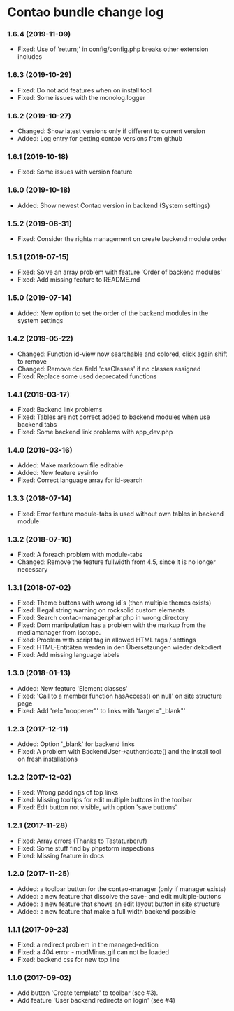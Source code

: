 # Contao bundle change log

### 1.6.4 (2019-11-09)

 + Fixed: Use of 'return;' in config/config.php breaks other extension includes

### 1.6.3 (2019-10-29)

 + Fixed: Do not add features when on install tool
 + Fixed: Some issues with the monolog.logger

### 1.6.2 (2019-10-27)

 + Changed: Show latest versions only if different to current version
 + Added: Log entry for getting contao versions from github

### 1.6.1 (2019-10-18)

 + Fixed: Some issues with version feature

### 1.6.0 (2019-10-18)

 + Added: Show newest Contao version in backend (System settings)

### 1.5.2 (2019-08-31)

 + Fixed: Consider the rights management on create backend module order

### 1.5.1 (2019-07-15)

 + Fixed: Solve an array problem with feature 'Order of backend modules'
 + Fixed: Add missing feature to README.md

### 1.5.0 (2019-07-14)

 + Added: New option to set the order of the backend modules in the system settings

### 1.4.2 (2019-05-22)

 + Changed: Function id-view now searchable and colored, click again shift to remove
 + Changed: Remove dca field 'cssClasses' if no classes assigned
 + Fixed: Replace some used deprecated functions

### 1.4.1 (2019-03-17)

 * Fixed: Backend link problems
 * Fixed: Tables are not correct added to backend modules when use backend tabs
 * Fixed: Some backend link problems with app_dev.php

### 1.4.0 (2019-03-16)

 * Added: Make markdown file editable
 * Added: New feature sysinfo
 * Fixed: Correct language array for id-search

### 1.3.3 (2018-07-14)

 * Fixed: Error feature module-tabs is used without own tables in backend module

### 1.3.2 (2018-07-10)

 * Fixed: A foreach problem with module-tabs 
 * Changed: Remove the feature fullwidth from 4.5, since it is no longer necessary

### 1.3.1 (2018-07-02)

 * Fixed: Theme buttons with wrong id´s (then multiple themes exists)
 * Fixed: Illegal string warning on rocksolid custom elements
 * Fixed: Search contao-manager.phar.php in wrong directory
 * Fixed: Dom manipulation has a problem with the markup from the mediamanager from isotope.
 * Fixed: Problem with script tag in allowed HTML tags / settings
 * Fixed: HTML-Entitäten werden in den Übersetzungen wieder dekodiert
 * Fixed: Add missing language labels

### 1.3.0 (2018-01-13)

 * Added: New feature 'Element classes'
 * Fixed: 'Call to a member function hasAccess() on null' on site structure page
 * Fixed: Add 'rel="noopener"' to links with 'target="_blank"'

### 1.2.3 (2017-12-11)

 * Added: Option '_blank' for backend links 
 * Fixed: A problem with BackendUser->authenticate() and the install tool on fresh installations

### 1.2.2 (2017-12-02)

 * Fixed: Wrong paddings of top links
 * Fixed: Missing tooltips for edit multiple buttons in the toolbar
 * Fixed: Edit button not visible, with option 'save buttons'

### 1.2.1 (2017-11-28)

 * Fixed: Array errors (Thanks to Tastaturberuf)
 * Fixed: Some stuff find by phpstorm inspections
 * Fixed: Missing feature in docs
 
### 1.2.0 (2017-11-25)

 * Added: a toolbar button for the contao-manager (only if manager exists)
 * Added: a new feature that dissolve the save- and edit multiple-buttons
 * Added: a new feature that shows an edit layout button in site structure
 * Added: a new feature that make a full width backend possible

### 1.1.1 (2017-09-23)

 * Fixed: a redirect problem in the managed-edition
 * Fixed: a 404 error - modMinus.gif can not be loaded
 * Fixed: backend css for new top line

### 1.1.0 (2017-09-02)

 * Add button 'Create template' to toolbar (see #3).
 * Add feature 'User backend redirects on login' (see #4)